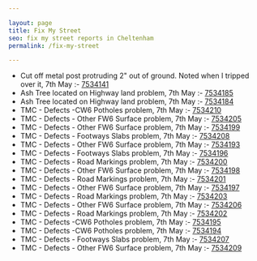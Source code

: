 ```yaml
---

layout: page
title: Fix My Street
seo: fix my street reports in Cheltenham
permalink: /fix-my-street

---
```


<!-- fix_marker starts -->

- Cut off metal post protruding 2" out of ground. Noted when I tripped over it, 7th May :- [7534141](https://www.fixmystreet.com/report/7534141)
- Ash Tree located on Highway land problem, 7th May :- [7534185](https://www.fixmystreet.com/report/7534185)
- Ash Tree located on Highway land problem, 7th May :- [7534184](https://www.fixmystreet.com/report/7534184)
- TMC - Defects -CW6 Potholes  problem, 7th May :- [7534210](https://www.fixmystreet.com/report/7534210)
- TMC - Defects - Other FW6  Surface problem, 7th May :- [7534205](https://www.fixmystreet.com/report/7534205)
- TMC - Defects - Other FW6  Surface problem, 7th May :- [7534199](https://www.fixmystreet.com/report/7534199)
- TMC - Defects - Footways Slabs problem, 7th May :- [7534208](https://www.fixmystreet.com/report/7534208)
- TMC - Defects - Other FW6  Surface problem, 7th May :- [7534193](https://www.fixmystreet.com/report/7534193)
- TMC - Defects - Footways Slabs problem, 7th May :- [7534196](https://www.fixmystreet.com/report/7534196)
- TMC - Defects - Road Markings problem, 7th May :- [7534200](https://www.fixmystreet.com/report/7534200)
- TMC - Defects - Other FW6  Surface problem, 7th May :- [7534198](https://www.fixmystreet.com/report/7534198)
- TMC - Defects - Road Markings problem, 7th May :- [7534201](https://www.fixmystreet.com/report/7534201)
- TMC - Defects - Other FW6  Surface problem, 7th May :- [7534197](https://www.fixmystreet.com/report/7534197)
- TMC - Defects - Road Markings problem, 7th May :- [7534203](https://www.fixmystreet.com/report/7534203)
- TMC - Defects - Other FW6  Surface problem, 7th May :- [7534206](https://www.fixmystreet.com/report/7534206)
- TMC - Defects - Road Markings problem, 7th May :- [7534202](https://www.fixmystreet.com/report/7534202)
- TMC - Defects -CW6 Potholes  problem, 7th May :- [7534195](https://www.fixmystreet.com/report/7534195)
- TMC - Defects -CW6 Potholes  problem, 7th May :- [7534194](https://www.fixmystreet.com/report/7534194)
- TMC - Defects - Footways Slabs problem, 7th May :- [7534207](https://www.fixmystreet.com/report/7534207)
- TMC - Defects - Other FW6  Surface problem, 7th May :- [7534209](https://www.fixmystreet.com/report/7534209)

<!-- fix_marker ends -->